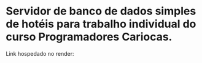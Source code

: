 # Servidor de banco de dados simples de hotéis para trabalho individual do curso Programadores Cariocas. 


Link hospedado no render:


